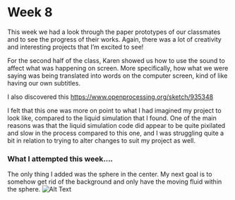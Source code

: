# Week 8

This week we had a look through the paper prototypes of our classmates and to see the progress of their works. Again, there was a lot of creativity and interesting projects that I’m excited to see!  

For the second half of the class, Karen showed us how to use the sound to affect what was happening on screen. More specifically, how what we were saying was being translated into words on the computer screen, kind of like having our own subtitles.  


I also discovered this https://www.openprocessing.org/sketch/935348 

I felt that this one was more on point to what I had imagined my project to look like, compared to the liquid simulation that I found. One of the main reasons was that the liquid simulation code did appear to be quite pixilated and slow in the process compared to this one, and I was struggling quite a bit in relation to trying to alter changes to suit my project as well.  


### What I attempted this week....

The only thing I added was the sphere in the center. My next goal is to somehow get rid of the background and only have the moving fluid within the sphere. 
![Alt Text](https://media.giphy.com/media/vZklhOr70Ok4SHteSE/giphy.gif)
